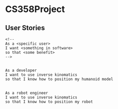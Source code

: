 # CS358Project

## User Stories

    <!-- 
    As a <specific user>
    I want <something in software>
    so that <some benefit>
    -->

 ##

    As a developer
    I want to use inverse kinomatics
    so that I know how to position my humanoid model

 ##

    As a robot engineer
    I want to use inverse kinomatics
    so that I know how to position my robot


